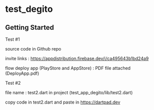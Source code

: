 # test_degito

## Getting Started

Test #1

source code in Github repo

invite links : https://appdistribution.firebase.dev/i/ca495643b1bd24a9

flow deploy app (PlayStore and AppStore) : PDF file attached (DeployApp.pdf)


Test #2

file name : test2.dart in project (test_app_degito/lib/test2.dart)

copy code in test2.dart and paste in https://dartpad.dev
